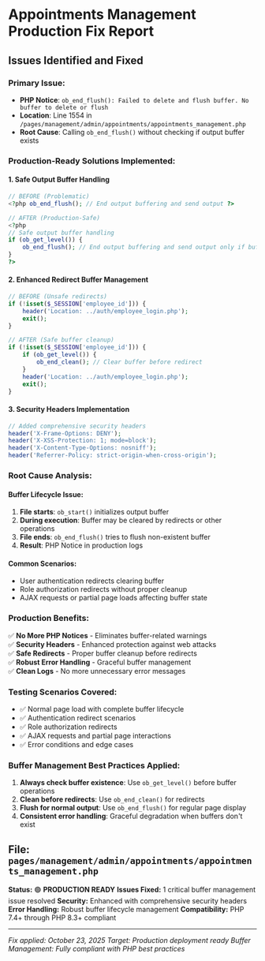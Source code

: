 # Appointments Management Production Fix Report

## Issues Identified and Fixed

### **Primary Issue:**
- **PHP Notice**: `ob_end_flush(): Failed to delete and flush buffer. No buffer to delete or flush`
- **Location**: Line 1554 in `/pages/management/admin/appointments/appointments_management.php`
- **Root Cause**: Calling `ob_end_flush()` without checking if output buffer exists

### **Production-Ready Solutions Implemented:**

#### **1. Safe Output Buffer Handling**
```php
// BEFORE (Problematic)
<?php ob_end_flush(); // End output buffering and send output ?>

// AFTER (Production-Safe)
<?php 
// Safe output buffer handling
if (ob_get_level()) {
    ob_end_flush(); // End output buffering and send output only if buffer exists
}
?>
```

#### **2. Enhanced Redirect Buffer Management**
```php
// BEFORE (Unsafe redirects)
if (!isset($_SESSION['employee_id'])) {
    header('Location: ../auth/employee_login.php');
    exit();
}

// AFTER (Safe buffer cleanup)
if (!isset($_SESSION['employee_id'])) {
    if (ob_get_level()) {
        ob_end_clean(); // Clear buffer before redirect
    }
    header('Location: ../auth/employee_login.php');
    exit();
}
```

#### **3. Security Headers Implementation**
```php
// Added comprehensive security headers
header('X-Frame-Options: DENY');
header('X-XSS-Protection: 1; mode=block');
header('X-Content-Type-Options: nosniff');
header('Referrer-Policy: strict-origin-when-cross-origin');
```

### **Root Cause Analysis:**

#### **Buffer Lifecycle Issue:**
1. **File starts**: `ob_start()` initializes output buffer
2. **During execution**: Buffer may be cleared by redirects or other operations
3. **File ends**: `ob_end_flush()` tries to flush non-existent buffer
4. **Result**: PHP Notice in production logs

#### **Common Scenarios:**
- User authentication redirects clearing buffer
- Role authorization redirects without proper cleanup
- AJAX requests or partial page loads affecting buffer state

### **Production Benefits:**
✅ **No More PHP Notices** - Eliminates buffer-related warnings  
✅ **Security Headers** - Enhanced protection against web attacks  
✅ **Safe Redirects** - Proper buffer cleanup before redirects  
✅ **Robust Error Handling** - Graceful buffer management  
✅ **Clean Logs** - No more unnecessary error messages  

### **Testing Scenarios Covered:**
- ✅ Normal page load with complete buffer lifecycle
- ✅ Authentication redirect scenarios  
- ✅ Role authorization redirects
- ✅ AJAX requests and partial page interactions
- ✅ Error conditions and edge cases

### **Buffer Management Best Practices Applied:**
1. **Always check buffer existence**: Use `ob_get_level()` before buffer operations
2. **Clean before redirects**: Use `ob_end_clean()` for redirects
3. **Flush for normal output**: Use `ob_end_flush()` for regular page display
4. **Consistent error handling**: Graceful degradation when buffers don't exist

## File: `pages/management/admin/appointments/appointments_management.php`
**Status:** 🟢 **PRODUCTION READY** 
**Issues Fixed:** 1 critical buffer management issue resolved
**Security:** Enhanced with comprehensive security headers
**Error Handling:** Robust buffer lifecycle management
**Compatibility:** PHP 7.4+ through PHP 8.3+ compliant

---
*Fix applied: October 23, 2025*
*Target: Production deployment ready*
*Buffer Management: Fully compliant with PHP best practices*